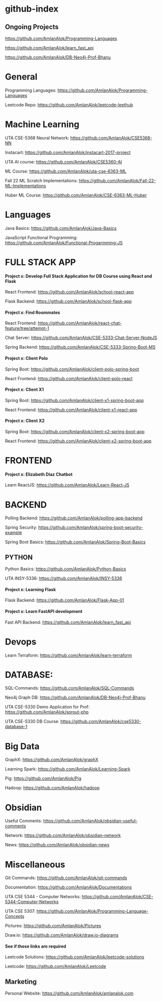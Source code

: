 # github-index

## Ongoing Projects
https://github.com/AmlanAlok/Programming-Languages

https://github.com/AmlanAlok/learn_fast_api

https://github.com/AmlanAlok/DB-Neo4j-Prof-Bhanu

# General

Programming Languages: https://github.com/AmlanAlok/Programming-Languages

Leetcode Repo: https://github.com/AmlanAlok/leetcode-leethub


# Machine Learning

UTA CSE-5368 Neural Network: https://github.com/AmlanAlok/CSE5368-NN

Instacart: https://github.com/AmlanAlok/instacart-2017-project

UTA AI course: https://github.com/AmlanAlok/CSE5360-AI

ML Course: https://github.com/AmlanAlok/uta-cse-6363-ML

Fall 22 ML Scratch Implementations: https://github.com/AmlanAlok/Fall-22-ML-Implementations

Huber ML Course: https://github.com/AmlanAlok/CSE-6363-ML-Huber


# Languages

Java Basics: https://github.com/AmlanAlok/Java-Basics

JavaScript Functional Programming: https://github.com/AmlanAlok/Functional-Progarmming-JS




# FULL STACK APP

#### Project x: Develop Full Stack Application for DB Course using React and Flask
React Frontend: https://github.com/AmlanAlok/school-react-app

Flask Backend: https://github.com/AmlanAlok/school-flask-app

#### Project x: Find Roommates
React Frontend: https://github.com/AmlanAlok/react-chat-feature/tree/attempt-1

Chat Server: https://github.com/AmlanAlok/CSE-5333-Chat-Server-NodeJS

Spring Backend: https://github.com/AmlanAlok/CSE-5333-Spring-Boot-MS

#### Project x: Client Polo
Spring Boot: https://github.com/AmlanAlok/client-polo-spring-boot

React Frontend: https://github.com/AmlanAlok/client-polo-react

#### Project x: Client X1
Spring Boot: https://github.com/AmlanAlok/client-x1-spring-boot-app

React Frontend: https://github.com/AmlanAlok/client-x1-react-app

#### Project x: Client X2
Spring Boot: https://github.com/AmlanAlok/client-x2-spring-boot-app

React Frontend: https://github.com/AmlanAlok/client-x2-spring-boot-app



# FRONTEND


#### Project x: Elizabeth Diaz Chatbot

Learn ReactJS: https://github.com/AmlanAlok/Learn-React-JS



# BACKEND

Polling Backend: https://github.com/AmlanAlok/polling-app-backend

Spring Security: https://github.com/AmlanAlok/spring-boot-security-example

Spring Boot Basics: https://github.com/AmlanAlok/Spring-Boot-Basics


## PYTHON

Python Basics: https://github.com/AmlanAlok/Python-Basics

UTA INSY-5336: https://github.com/AmlanAlok/INSY-5336

#### Project x: Learning Flask
Flask Backend: https://github.com/AmlanAlok/Flask-App-01


#### Project x: Learn FastAPI development
Fast API Backend: https://github.com/AmlanAlok/learn_fast_api


# Devops
Learn Terraform: https://github.com/AmlanAlok/learn-terraform



# DATABASE:

SQL-Commands:  https://github.com/AmlanAlok/SQL-Commands

Neo4j Graph DB: https://github.com/AmlanAlok/DB-Neo4j-Prof-Bhanu

UTA CSE-5330 Demo Application for Prof: https://github.com/AmlanAlok/sprout-php

UTA CSE-5330 DB Course: https://github.com/AmlanAlok/cse5330-database-1

# Big Data

GraphX: https://github.com/AmlanAlok/graphX

Learning Spark: https://github.com/AmlanAlok/Learning-Spark

Pig: https://github.com/AmlanAlok/Pig

Hadoop: https://github.com/AmlanAlok/hadoop




# Obsidian

Useful Comments: https://github.com/AmlanAlok/obsidian-useful-comments

Network: https://github.com/AmlanAlok/obsidian-network

News: https://github.com/AmlanAlok/obsidian-news



# Miscellaneous

Git Commands: https://github.com/AmlanAlok/git-commands

Documentation: https://github.com/AmlanAlok/Documentations

UTA CSE 5344 - Computer Networks: https://github.com/AmlanAlok/CSE-5344-Computer-Networks

UTA CSE 5307: https://github.com/AmlanAlok/Programming-Language-Concepts

Pictures: https://github.com/AmlanAlok/Pictures

Draw.io: https://github.com/AmlanAlok/draw.io-diagrams


#### See if these links are required
Leetcode Solutions: https://github.com/AmlanAlok/leetcode-solutions

Leetcode: https://github.com/AmlanAlok/Leetcode












## Marketing

Personal Website: https://github.com/AmlanAlok/amlanalok.com



